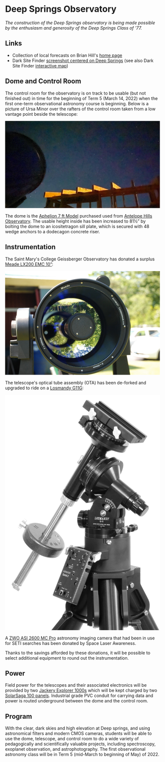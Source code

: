 # Deep Springs Observatory

*The construction of the Deep Springs observatory is being made possible by the enthusiasm and generosity of the Deep Springs Class of '77.*

## Links

* Collection of local forecasts on Brian Hill's [home page](../index.html#weather-forecasts)
* Dark Site Finder [screenshot centered on Deep Springs](./resources/DarkSiteFinderDeepSprings.png) (see also Dark Site Finder [interactive map](https://darksitefinder.com/maps/world.html#10/37.3749/-117.9802))

## Dome and Control Room

The control room for the observatory is on track to be usable (but not finished out) in time for the beginning of Term 5 (March 14, 2022) when the first one-term observational astronomy course
is beginning. Below is a picture of Ursa Minor over the rafters of the control room taken from a low vantage point beside the telescope:

![Control Room Framing Begun](./photos/UrsaMinorOverRafters.jpeg)

The dome is the [Aphelion 7 ft Model](https://www.apheliondomes.com/products.html) purchased used from [Antelope Hills Observatory](http://www.antelopehillsobservatory.org). The usable height inside has been increased to 81&frac12;&rdquo; by bolting the dome to an icositetragon sill plate, which is secured with 48 wedge anchors to a dodecagon concrete riser.

## Instrumentation

The Saint Mary's College Geissberger Observatory has donated a surplus [Meade LX200 EMC 10&rdquo;](./resources/LX200_Classic_Manual.pdf):

![Meade LX200 EMC 10](./photos/MeadeLX200EMC.jpg)

The telescope's optical tube assembly (OTA) has been de-forked and upgraded to ride on a [Losmandy G11G](http://www.losmandy.com/g-11.html):

![Losmandy G11G](./photos/LosmandyG11G.jpg)

A [ZWO ASI 2600 MC Pro](https://astronomy-imaging-camera.com/product/asi2600mc-pro-color) astronomy imaging camera that had been in use for SETI searches has been donated by Space Laser Awareness.

Thanks to the savings afforded by these donations, it will be possible to select additional equipment to round out the instrumentation.

## Power

Field power for the telescopes and their associated electronics will be provided by two [Jackery Explorer 1000s](https://www.jackery.com/products/explorer-1000-portable-power-station) which will be kept charged by two [SolarSaga 100 panels](https://www.jackery.com/products/solarsaga-100w-solar-panel). Industrial grade PVC conduit for carrying data and power is routed underground between the dome and the control room.

## Program

With the clear, dark skies and high elevation at Deep springs, and using astronomical filters and modern CMOS cameras, students will be able to use the dome, telescope, and control room to do a wide variety of pedagogically and scientifically valuable projects, including spectroscopy, exoplanet observation, and astrophotography. The first observational astronomy class will be in Term 5 (mid-March to beginning of May) of 2022.
